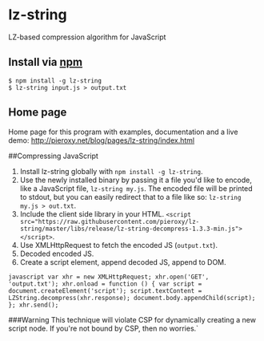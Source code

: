 lz-string
=========
LZ-based compression algorithm for JavaScript

## Install via [npm](https://npmjs.org/)

```shell
$ npm install -g lz-string
$ lz-string input.js > output.txt
```

## Home page
Home page for this program with examples, documentation and a live demo: http://pieroxy.net/blog/pages/lz-string/index.html

##Compressing JavaScript
1. Install lz-string globally with `npm install -g lz-string`.
2. Use the newly installed binary by passing it a file you'd like to encode, like a JavaScript file, `lz-string my.js`.  The encoded file will be printed to stdout, but you can easily redirect that to a file like so: `lz-string my.js > out.txt`.
3. Include the client side library in your HTML. `<script src="https://raw.githubusercontent.com/pieroxy/lz-string/master/libs/release/lz-string-decompress-1.3.3-min.js"></script>`.
4. Use XMLHttpRequest to fetch the encoded JS (`output.txt`).
5. Decoded encoded JS.
6. Create a script element, append decoded JS, append to DOM.

``javascript
var xhr = new XMLHttpRequest;
xhr.open('GET', 'output.txt');
xhr.onload = function () {
  var script = document.createElement('script');
  script.textContent = LZString.decompress(xhr.response);
  document.body.appendChild(script);
};
xhr.send();
``

###Warning
This technique will violate CSP for dynamically creating a new script node.  If you're not bound by CSP, then no worries.`

